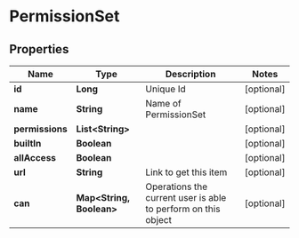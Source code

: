 
# PermissionSet

## Properties
Name | Type | Description | Notes
------------ | ------------- | ------------- | -------------
**id** | **Long** | Unique Id |  [optional]
**name** | **String** | Name of PermissionSet |  [optional]
**permissions** | **List&lt;String&gt;** |  |  [optional]
**builtIn** | **Boolean** |  |  [optional]
**allAccess** | **Boolean** |  |  [optional]
**url** | **String** | Link to get this item |  [optional]
**can** | **Map&lt;String, Boolean&gt;** | Operations the current user is able to perform on this object |  [optional]



